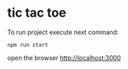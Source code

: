 # tic tac toe
To run project execute next command:
```shell
npm run start
```
open the browser [http://localhost:3000](http://localhost:3000)